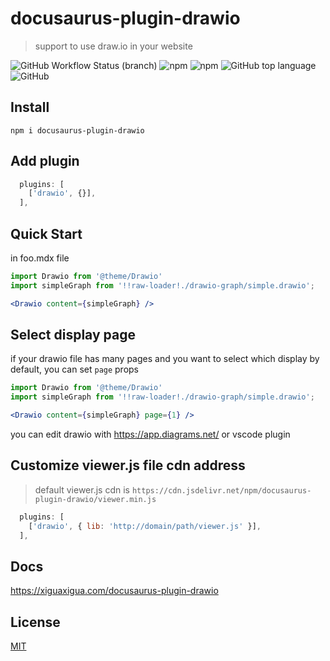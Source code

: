 # docusaurus-plugin-drawio
> support to use draw.io in your website

![GitHub Workflow Status (branch)](https://img.shields.io/github/workflow/status/xiguaxigua/docusaurus-plugin-drawio/build/master)
![npm](https://img.shields.io/npm/v/docusaurus-plugin-drawio)
![npm](https://img.shields.io/npm/dw/docusaurus-plugin-drawio)
![GitHub top language](https://img.shields.io/github/languages/top/xiguaxigua/docusaurus-plugin-drawio)
![GitHub](https://img.shields.io/github/license/xiguaxigua/docusaurus-plugin-drawio)

## Install

```
npm i docusaurus-plugin-drawio
```

## Add plugin

```js
  plugins: [
    ['drawio', {}],
  ],
```

## Quick Start

in foo.mdx file

```jsx
import Drawio from '@theme/Drawio'
import simpleGraph from '!!raw-loader!./drawio-graph/simple.drawio';

<Drawio content={simpleGraph} />
```

## Select display page

if your drawio file has many pages and you want to select which display by default,
you can set `page` props

```jsx
import Drawio from '@theme/Drawio'
import simpleGraph from '!!raw-loader!./drawio-graph/simple.drawio';

<Drawio content={simpleGraph} page={1} />
```

you can edit drawio with https://app.diagrams.net/ or vscode plugin

## Customize viewer.js file cdn address
> default viewer.js cdn is `https://cdn.jsdelivr.net/npm/docusaurus-plugin-drawio/viewer.min.js`

```js
  plugins: [
    ['drawio', { lib: 'http://domain/path/viewer.js' }],
  ],
```

## Docs

https://xiguaxigua.com/docusaurus-plugin-drawio

## License

[MIT](./LICENSE)
